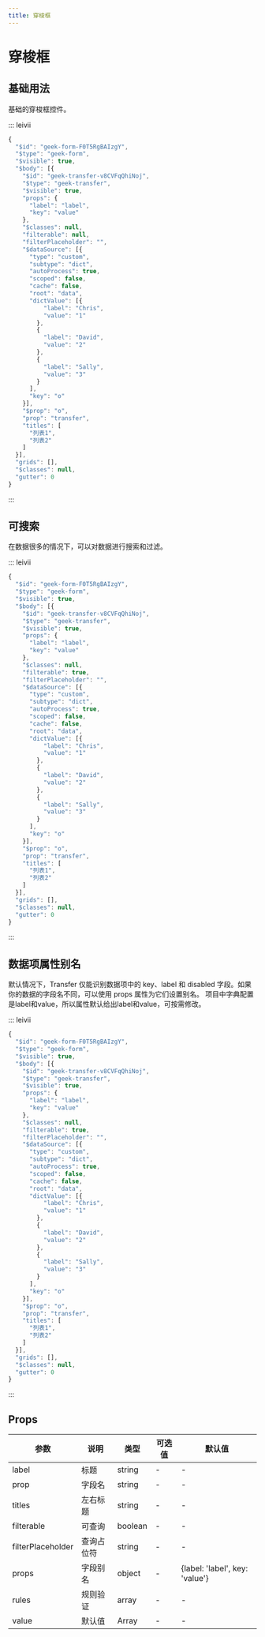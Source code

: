 ```yaml
---
title: 穿梭框
---
```


# 穿梭框

## 基础用法

基础的穿梭框控件。

::: leivii
``` js
{
  "$id": "geek-form-F0T5RgBAIzgY",
  "$type": "geek-form",
  "$visible": true,
  "$body": [{
    "$id": "geek-transfer-v8CVFqQhiNoj",
    "$type": "geek-transfer",
    "$visible": true,
    "props": {
      "label": "label",
      "key": "value"
    },
    "$classes": null,
    "filterable": null,
    "filterPlaceholder": "",
    "$dataSource": [{
      "type": "custom",
      "subtype": "dict",
      "autoProcess": true,
      "scoped": false,
      "cache": false,
      "root": "data",
      "dictValue": [{
          "label": "Chris",
          "value": "1"
        },
        {
          "label": "David",
          "value": "2"
        },
        {
          "label": "Sally",
          "value": "3"
        }
      ],
      "key": "o"
    }],
    "$prop": "o",
    "prop": "transfer",
    "titles": [
      "列表1",
      "列表2"
    ]
  }],
  "grids": [],
  "$classes": null,
  "gutter": 0
}
```
:::

## 可搜索

在数据很多的情况下，可以对数据进行搜索和过滤。

::: leivii
``` js
{
  "$id": "geek-form-F0T5RgBAIzgY",
  "$type": "geek-form",
  "$visible": true,
  "$body": [{
    "$id": "geek-transfer-v8CVFqQhiNoj",
    "$type": "geek-transfer",
    "$visible": true,
    "props": {
      "label": "label",
      "key": "value"
    },
    "$classes": null,
    "filterable": true,
    "filterPlaceholder": "",
    "$dataSource": [{
      "type": "custom",
      "subtype": "dict",
      "autoProcess": true,
      "scoped": false,
      "cache": false,
      "root": "data",
      "dictValue": [{
          "label": "Chris",
          "value": "1"
        },
        {
          "label": "David",
          "value": "2"
        },
        {
          "label": "Sally",
          "value": "3"
        }
      ],
      "key": "o"
    }],
    "$prop": "o",
    "prop": "transfer",
    "titles": [
      "列表1",
      "列表2"
    ]
  }],
  "grids": [],
  "$classes": null,
  "gutter": 0
}
```
:::

## 数据项属性别名

默认情况下，Transfer 仅能识别数据项中的 key、label 和 disabled 字段。如果你的数据的字段名不同，可以使用 props 属性为它们设置别名。
项目中字典配置是label和value，所以属性默认给出label和value，可按需修改。

::: leivii
``` js
{
  "$id": "geek-form-F0T5RgBAIzgY",
  "$type": "geek-form",
  "$visible": true,
  "$body": [{
    "$id": "geek-transfer-v8CVFqQhiNoj",
    "$type": "geek-transfer",
    "$visible": true,
    "props": {
      "label": "label",
      "key": "value"
    },
    "$classes": null,
    "filterable": true,
    "filterPlaceholder": "",
    "$dataSource": [{
      "type": "custom",
      "subtype": "dict",
      "autoProcess": true,
      "scoped": false,
      "cache": false,
      "root": "data",
      "dictValue": [{
          "label": "Chris",
          "value": "1"
        },
        {
          "label": "David",
          "value": "2"
        },
        {
          "label": "Sally",
          "value": "3"
        }
      ],
      "key": "o"
    }],
    "$prop": "o",
    "prop": "transfer",
    "titles": [
      "列表1",
      "列表2"
    ]
  }],
  "grids": [],
  "$classes": null,
  "gutter": 0
}
```
:::

## Props

<div class="props">

| 参数 | 说明 | 类型 | 可选值 | 默认值 |
| ---- | ---- | ---- | ---- | ---- |
| label | 标题 | string | - | - |
| prop | 字段名 | string | - | - |
| titles | 左右标题 | string | - | - |
| filterable | 可查询 | boolean | - | - |
| filterPlaceholder | 查询占位符 | string | - | - |
| props | 字段别名 | object | - | {label: 'label', key: 'value'} |
| rules | 规则验证 | array | - | - |
| value | 默认值 | Array | - | - |

</div>

